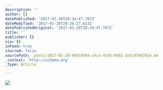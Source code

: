 ```yaml
---
description: ''
author: []
datePublished: '2017-01-20T20:34:47.767Z'
dateModified: '2017-01-20T20:34:17.613Z'
datePublishedOriginal: '2017-01-20T20:34:47.767Z'
title: ''
publisher: {}
via: {}
inFeed: true
starred: false
sourcePath: _posts/2017-01-20-94919504-c6ca-4249-8992-3e7c0f0d703a.md
_context: 'http://schema.org'
_type: Article

---
```

![](https://the-grid-user-content.s3-us-west-2.amazonaws.com/89b49bc8-a7fb-4293-b0cf-0539c26721b3.jpg)